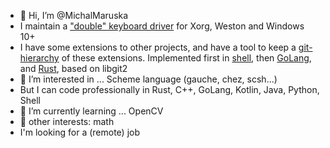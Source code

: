 - 👋 Hi, I’m @MichalMaruska
- I maintain a ["double" keyboard driver](https://github.com/MichalMaruska/fork-plugin/) for Xorg, Weston and Windows 10+
- I have some extensions to other projects, and have a tool to keep a [git-hierarchy](https://maruska7.blogspot.com/2012/11/git-hierarchy-how-to-use.html) of these extensions. Implemented first in [shell](https://github.com/MichalMaruska/git-hierarchy), then [GoLang](https://github.com/MichalMaruska/git-hierarchy-go), and [Rust](https://github.com/MichalMaruska/git-hierarchy-rust), based on libgit2
- 👀 I’m interested in ... Scheme language (gauche, chez, scsh...)
- But I can code professionally in Rust, C++, GoLang, Kotlin, Java, Python, Shell
- 🌱 I’m currently learning ... OpenCV
- 💞️ other interests: math
- I'm looking for a  (remote) job

<!---
MichalMaruska/MichalMaruska is a ✨ special ✨ repository because its `README.md` (this file) appears on your GitHub profile.
You can click the Preview link to take a look at your changes.
--->
